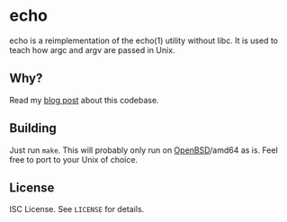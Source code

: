 echo
====
echo is a reimplementation of the echo(1) utility without libc.
It is used to teach how argc and argv are passed in Unix.

Why?
----
Read my
[blog post](https://briancallahan.net/blog/20200808.html)
about this codebase.

Building
--------
Just run `make`.
This will probably only run on
[OpenBSD](https://www.openbsd.org)/amd64
as is.
Feel free to port to your Unix of choice.

License
-------
ISC License.
See `LICENSE` for details.
